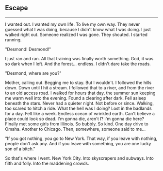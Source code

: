 ## Escape

* * *

I wanted out. I wanted my own life. To live my own way. They never guessed what I was doing, because I didn't know what I was doing. I just walked right out. Someone realized I was gone. They shouted. I started running. 

"Desmond! Desmond!"

I just ran and ran. All that training was finally worth something. God, it was so dark when I left. And the forest... endless. I didn't dare take the roads.

"Desmond, where are you?"

Mother, calling out. Begging me to stay. But I wouldn't. I followed the hills down. Down until I hit a stream. I followed that to a river, and from the river to an old access road. I walked for hours that day, the summer sun keeping me warm well into the evening. Found a clearing after dark. Fell asleep beneath the stars. Never had a quieter night. Not before or since. Walking, too scared to hitch a ride. What the hell was I  doing? Lost in the badlands for a day. Felt like a week. Endless ocean of wrinkled earth. Can't believe a place could look so dead. I'm gonna die, aren't I? I'm gonna die here? Finally met some girls from Illinois. So bubbly. So kind. One day drive to Omaha. Another to Chicago. Then, somewhere, someone said to me...

"If you got nothing, you go to New York. That way, if you leave with nothing, people don't ask any. And if you leave with something, you are one lucky son of a bitch."

So that's where I went. New York City. Into skyscrapers and subways. Into filth and folly. Into the maddening crowds.
